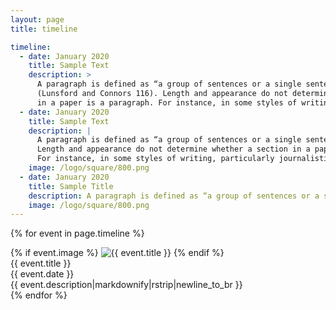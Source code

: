 ```yaml
---
layout: page
title: timeline

timeline:
  - date: January 2020
    title: Sample Text
    description: >
      A paragraph is defined as “a group of sentences or a single sentence that forms a unit” 
      (Lunsford and Connors 116). Length and appearance do not determine whether a section 
      in a paper is a paragraph. For instance, in some styles of writing, particularly journalistic styles, a paragraph can be just one sentence long.
  - date: January 2020
    title: Sample Text
    description: |
      A paragraph is defined as “a group of sentences or a single sentence that forms a unit” (Lunsford and Connors 116).
      Length and appearance do not determine whether a section in a paper is a paragraph.
      For instance, in some styles of writing, particularly journalistic styles, a paragraph can be just one sentence long.
    image: /logo/square/800.png
  - date: January 2020
    title: Sample Title
    description: A paragraph is defined as “a group of sentences or a single sentence that forms a unit” (Lunsford and Connors 116). Length and appearance do not determine whether a section in a paper is a paragraph. For instance, in some styles of writing, particularly journalistic styles, a paragraph can be just one sentence long.
    image: /logo/square/800.png
---
```


<!-- from https://cruip.com/3-examples-of-brilliant-vertical-timelines-with-tailwind-css/ -->

<!-- vertical line -->
<div class="space-y-8 relative before:absolute before:inset-0 before:ml-1.5 before:-translate-x-px md:before:mx-auto md:before:translate-x-0 before:h-full before:w-0.5 before:bg-gradient-to-b before:from-transparent before:via-slate-300 before:to-transparent">

  {% for event in page.timeline %}
  <div class="relative grid md:grid-cols-[1fr_0px_1fr] grid-cols-[0.75rem_1fr] gap-2 justify-items-center place-items-center group">
		<!-- image (optional) -->
    <div class="w-1/2 order-3 col-span-2 md:col-span-1 md:order-1 md:group-even:order-3">
      {% if event.image %}
      <img src="{{ event.image }}" alt="{{ event.title }}" class="border-t-[0.8rem] border-x-[0.6rem] border-b-[2.5rem] border-white">
      {% endif %}
    </div>
    <!-- dot icon -->
    <div class="w-3 h-3 rounded-full border border-white bg-[#27374C] shadow order-1 md:order-2 md:group-even:order-2 ">
    </div>
    <!-- card -->
    <div class="bg-[#181A1B] w-[calc(100%-2rem)] p-4 rounded border border-[#27374C] shadow order-2 md:order-3 md:group-even:order-1">
      <div class="flex items-center justify-between space-x-2 mb-1">
        <div class="font-bold text-zinc-300">{{ event.title }}</div>
        <time class="font-caveat font-medium text-blue-400">{{ event.date }}</time>
      </div>
      <div class="text-[#9D9487] leading-tight not-prose">{{ event.description|markdownify|rstrip|newline_to_br }}</div>
    </div>
  </div>
  {% endfor %}

</div>